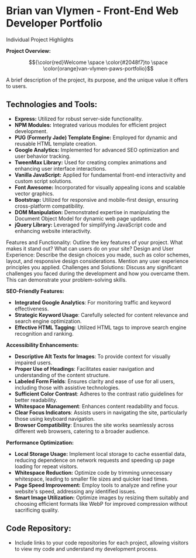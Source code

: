 # Brian van Vlymen - Front-End Web Developer Portfolio 
Individual Project Highlights

**Project Overview:**

$${\color{red}Welcome \space \color{#2048f7}to \space \color{orange}van-vlymen-paws-portfolio}$$


A brief description of the project, its purpose, and the unique value it offers to users.

## **Technologies and Tools:**
-  **Express:** Utilized for robust server-side functionality.
-  **NPM Modules:** Integrated various modules for efficient project development.
-  **PUG (Formerly Jade) Template Engine:** Employed for dynamic and reusable HTML template creation.
-  **Google Analytics:** Implemented for advanced SEO optimization and user behavior tracking.
-  **TweenMax Library:** Used for creating complex animations and enhancing user interface interactions.
-  **Vanilla JavaScript:** Applied for fundamental front-end interactivity and custom script solutions.
-  **Font Awesome:** Incorporated for visually appealing icons and scalable vector graphics.
-  **Bootstrap:** Utilized for responsive and mobile-first design, ensuring cross-platform compatibility.
-  **DOM Manipulation:** Demonstrated expertise in manipulating the Document Object Model for dynamic web page updates.
-  **jQuery Library:** Leveraged for simplifying JavaScript code and enhancing website interactivity.

Features and Functionality: Outline the key features of your project. What makes it stand out? What can users do on your site?
Design and User Experience: Describe the design choices you made, such as color schemes, layout, and responsive design considerations. Mention any user experience principles you applied.
Challenges and Solutions: Discuss any significant challenges you faced during the development and how you overcame them. This can demonstrate your problem-solving skills.


**SEO-Friendly Features:**
- **Integrated Google Analytics**: For monitoring traffic and keyword effectiveness.
- **Strategic Keyword Usage**: Carefully selected for content relevance and search engine optimization.
- **Effective HTML Tagging**: Utilized HTML tags to improve search engine recognition and ranking.

**Accessibility Enhancements:**
- **Descriptive Alt Texts for Images**: To provide context for visually impaired users.
- **Proper Use of Headings**: Facilitates easier navigation and understanding of the content structure.
- **Labeled Form Fields**: Ensures clarity and ease of use for all users, including those with assistive technologies.
- **Sufficient Color Contrast**: Adheres to the contrast ratio guidelines for better readability.
- **Whitespace Management**: Enhances content readability and focus.
- **Clear Focus Indicators**: Assists users in navigating the site, particularly those using keyboard navigation.
- **Browser Compatibility**: Ensures the site works seamlessly across different web browsers, catering to a broader audience.

**Performance Optimization:**
- **Local Storage Usage:** Implement local storage to cache essential data, reducing dependence on network requests and speeding up page loading for repeat visitors.
- **Whitespace Reduction:** Optimize code by trimming unnecessary whitespace, leading to smaller file sizes and quicker load times.
- **Page Speed Improvement:** Employ tools to analyze and refine your website's speed, addressing any identified issues.
- **Smart Image Utilization:** Optimize images by resizing them suitably and choosing efficient formats like WebP for improved compression without sacrificing quality.

## **Code Repository:**
- Include links to your code repositories for each project, allowing visitors to view my code and understand my development process.
